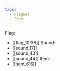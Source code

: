 ```yaml
---
tags:
  - FlagSet
  - Item
---
```

Flag:
- [[flag_10138]]
Sound:
- [[sound_17]]
- [[sound_43]]
- [[sound_44]]
Item:
- [[item_616]]
